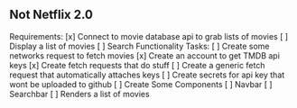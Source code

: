 ## Not Netflix 2.0
Requirements:
    [x] Connect to movie database api to grab lists of movies
    [ ] Display a list of movies
    [ ] Search Functionality
Tasks:
[ ] Create some networks request to fetch movies
    [x] Create an account to get TMDB api keys
    [x] Create fetch requests that do stuff
    [ ] Create a generic fetch request that automatically attaches keys
    [ ] Create secrets for api key that wont be uploaded to github
[ ] Create Some Components
    [ ] Navbar
    [ ] Searchbar
    [ ] Renders a list of movies




